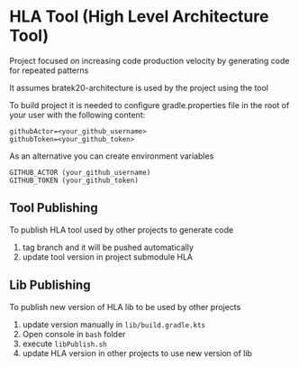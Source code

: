 # HLA Tool (High Level Architecture Tool)

Project focused on increasing code production velocity by generating code for repeated patterns

It assumes bratek20-architecture is used by the project using the tool

To build project it is needed to configure gradle.properties file in the root of your user with the following content:
```
githubActor=<your_github_username>
githubToken=<your_github_token>
```
As an alternative you can create environment variables
```
GITHUB_ACTOR (your_github_username) 
GITHUB_TOKEN (your_github_token)
```

## Tool Publishing
To publish HLA tool used by other projects to generate code

1. tag branch and it will be pushed automatically
2. update tool version in project submodule HLA

## Lib Publishing
To publish new version of HLA lib to be used by other projects

1. update version manually in `lib/build.gradle.kts`
2. Open console in `bash` folder
3. execute `libPublish.sh`
4. update HLA version in other projects to use new version of lib

